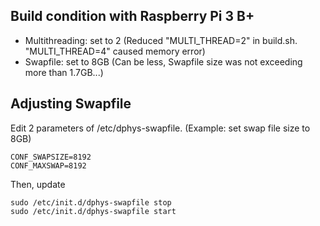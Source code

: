 Build condition with Raspberry Pi 3 B+
--------------------------------------

- Multithreading: set to 2 (Reduced "MULTI_THREAD=2" in build.sh.  "MULTI_THREAD=4" caused memory error)
- Swapfile: set to 8GB (Can be less, Swapfile size was not exceeding more than 1.7GB...)

Adjusting Swapfile
------------------

Edit 2 parameters of /etc/dphys-swapfile. (Example: set swap file size to 8GB)

```
CONF_SWAPSIZE=8192
CONF_MAXSWAP=8192
```

Then, update

```
sudo /etc/init.d/dphys-swapfile stop
sudo /etc/init.d/dphys-swapfile start
```
